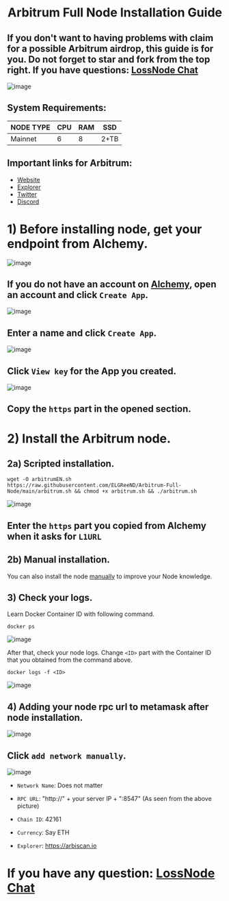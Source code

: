 <h1 align="center">Arbitrum Full Node Installation Guide

## If you don't want to having problems with claim for a possible Arbitrum airdrop, this guide is for you. Do not forget to star and fork from the top right. If you have questions: [LossNode Chat](https://t.me/LossNode)

![image](https://user-images.githubusercontent.com/101462877/198357079-6320f62f-8e9e-401d-becf-8673480e8701.png)

## System Requirements:
NODE TYPE | CPU     | RAM      | SSD     |
| ------------- | ------------- | ------------- | -------- |
| Mainnet | 6          | 8         | 2+TB  |

## Important links for Arbitrum:
- [Website](https://arbitrum.io/)
- [Explorer](https://arbiscan.io)
- [Twitter](https://twitter.com/arbitrum)
- [Discord](https://discord.gg/arbitrum)

# 1) Before installing node, get your endpoint from Alchemy.

![image](https://user-images.githubusercontent.com/101462877/198358298-d6be4399-154d-4873-bc8c-e6f37db80860.png)

## If you do not have an account on [Alchemy](https://dashboard.alchemy.com/), open an account and click `Create App`.

![image](https://user-images.githubusercontent.com/101462877/198358599-14a29270-fd3d-4654-9f0d-503faa7992b2.png)

## Enter a name and click `Create App`.

![image](https://user-images.githubusercontent.com/101462877/198358754-a9f2f648-4895-429a-aa73-e240a3fcfe5e.png)

## Click `View key` for the App you created.

![image](https://user-images.githubusercontent.com/101462877/198359002-9c032e82-7071-4a06-9868-0d6343f6dada.png)

## Copy the `https` part in the opened section.


# 2) Install the Arbitrum node.

## 2a) Scripted installation.

``` 
wget -O arbitrumEN.sh https://raw.githubusercontent.com/ELGReeND/Arbitrum-Full-Node/main/arbitrum.sh && chmod +x arbitrum.sh && ./arbitrum.sh
```
![image](https://user-images.githubusercontent.com/101462877/198361610-ff82d18b-9ca6-41be-8b7e-fc5381b5869e.png)

## Enter the `https` part you copied from Alchemy when it asks for `L1URL`

## 2b) Manual installation.

You can also install the node [manually](https://github.com/ELGReeND/Arbitrum-Full-Node/blob/main/arbitrum_manual.md) to improve your Node knowledge.

## 3) Check your logs.

Learn Docker Container ID with following command.

``` 
docker ps
```
![image](https://user-images.githubusercontent.com/101462877/198364892-af160efa-66b2-4929-9e14-c79ea28b456a.png)

After that, check your node logs. Change `<ID>` part with the Container ID that you obtained from the command above.

``` 
docker logs -f <ID>
```
![image](https://user-images.githubusercontent.com/101462877/198365298-62ee6d4c-e9c8-4290-af7c-e02ee4ab7667.png)


## 4) Adding your node rpc url to metamask after node installation.

![image](https://user-images.githubusercontent.com/101462877/198362714-e6be4fa7-d750-4d5f-815a-77c129061f94.png)

## Click `add network manually`.

![image](https://user-images.githubusercontent.com/101462877/198363067-4ca01c95-f05c-47d5-997d-8177fb26e66c.png)

- `Network Name`: Does not matter


- `RPC URL`: "http://" + your server IP + ":8547" (As seen from the above picture)


- `Chain ID`: 42161


- `Currency`: Say ETH

- `Explorer`: https://arbiscan.io

# If you have any question: [LossNode Chat](https://t.me/LossNode)
